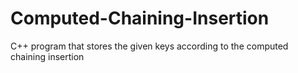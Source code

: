 # Computed-Chaining-Insertion
C++ program that stores the given keys according to the computed chaining insertion
